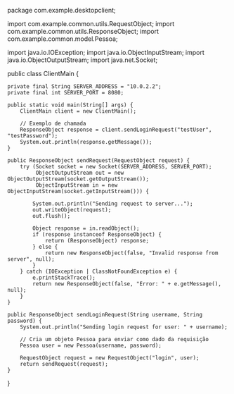 package com.example.desktopclient;

import com.example.common.utils.RequestObject;
import com.example.common.utils.ResponseObject;
import com.example.common.model.Pessoa;

import java.io.IOException;
import java.io.ObjectInputStream;
import java.io.ObjectOutputStream;
import java.net.Socket;

public class ClientMain {

    private final String SERVER_ADDRESS = "10.0.2.2";
    private final int SERVER_PORT = 8080;

    public static void main(String[] args) {
        ClientMain client = new ClientMain();
        
        // Exemplo de chamada
        ResponseObject response = client.sendLoginRequest("testUser", "testPassword");
        System.out.println(response.getMessage());
    }

    public ResponseObject sendRequest(RequestObject request) {
        try (Socket socket = new Socket(SERVER_ADDRESS, SERVER_PORT);
             ObjectOutputStream out = new ObjectOutputStream(socket.getOutputStream());
             ObjectInputStream in = new ObjectInputStream(socket.getInputStream())) {

            System.out.println("Sending request to server...");
            out.writeObject(request);
            out.flush();

            Object response = in.readObject();
            if (response instanceof ResponseObject) {
                return (ResponseObject) response;
            } else {
                return new ResponseObject(false, "Invalid response from server", null);
            }
        } catch (IOException | ClassNotFoundException e) {
            e.printStackTrace();
            return new ResponseObject(false, "Error: " + e.getMessage(), null);
        }
    }

    public ResponseObject sendLoginRequest(String username, String password) {
        System.out.println("Sending login request for user: " + username);
        
        // Cria um objeto Pessoa para enviar como dado da requisição
        Pessoa user = new Pessoa(username, password);
        
        RequestObject request = new RequestObject("login", user);
        return sendRequest(request);
    }
}
